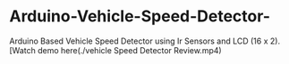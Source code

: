 # Arduino-Vehicle-Speed-Detector-
Arduino Based Vehicle Speed Detector using Ir Sensors and LCD (16 x 2).
[Watch demo here(./vehicle Speed Detector Review.mp4)
